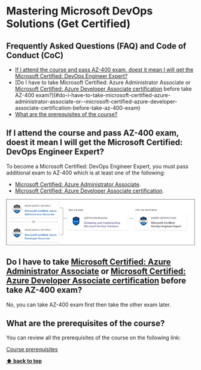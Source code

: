 # Mastering Microsoft DevOps Solutions (Get Certified)

## Frequently Asked Questions (FAQ) and  Code of Conduct (CoC)


  - [If I attend the course and pass AZ-400 exam, doest it mean I will get the Microsoft Certified: DevOps Engineer Expert?](#if-i-attend-the-course-and-pass-az-400-exam-doest-it-mean-i-will-get-the-microsoft-certified-devops-engineer-expert)
  - [Do I have to take Microsoft Certified: Azure Administrator Associate or  [Microsoft Certified: Azure Developer Associate certification](https://learn.microsoft.com/en-us/certifications/azure-developer/) before take AZ-400 exam?](#do-i-have-to-take-microsoft-certified-azure-administrator-associate-or--microsoft-certified-azure-developer-associate-certification-before-take-az-400-exam)
  - [What are the prerequisites of the course?](#what-are-the-prerequisites-of-the-course)

## If I attend the course and pass AZ-400 exam, doest it mean I will get the Microsoft Certified: DevOps Engineer Expert?

To become a Microsoft Certified: DevOps Engineer Expert, you must pass additional exam to AZ-400 which is at least one of the following: 
- [Microsoft Certified: Azure Administrator Associate](https://learn.microsoft.com/en-us/certifications/azure-administrator/).
- [Microsoft Certified: Azure Developer Associate certification](https://learn.microsoft.com/en-us/certifications/azure-developer/).

![Certification](../images/mics/mastering-devops-certification.png)

## Do I have to take [Microsoft Certified: Azure Administrator Associate](https://learn.microsoft.com/en-us/certifications/azure-administrator/) or  [Microsoft Certified: Azure Developer Associate certification](https://learn.microsoft.com/en-us/certifications/azure-developer/) before take AZ-400 exam?

No, you can take AZ-400 exam first then take the other exam later. 

## What are the prerequisites of the course?

You can review all the prerequisites of the course on the following link:

[Course prerequisites](https://github.com/MohamedRadwan-DevOps/devops-step-by-step/blob/main/source/mastering-microsoft-devops-solutions/microsoft-devops-info-prerequisite.md)


**[⬆ back to top](#mastering-microsoft-devops-solutions-get-certified)**